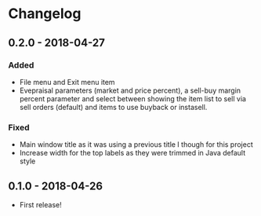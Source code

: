 # Changelog
## 0.2.0 - 2018-04-27
### Added
- File menu and Exit menu item
- Evepraisal parameters (market and price percent), a sell-buy margin
percent parameter and select between showing the item list to sell via sell
orders (default) and items to use buyback or instasell.

### Fixed
- Main window title as it was using a previous title I though for this project
- Increase width for the top labels as they were trimmed in Java default style

## 0.1.0 - 2018-04-26
- First release!
